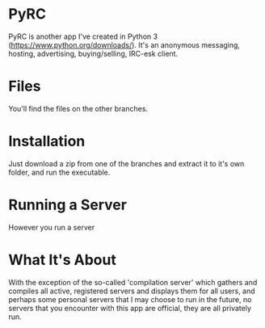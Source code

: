 # PyRC

PyRC is another app I've created in Python 3 (https://www.python.org/downloads/).
It's an anonymous messaging, hosting, advertising, buying/selling, IRC-esk client.

# Files

You'll find the files on the other branches.

# Installation

Just download a zip from one of the branches and extract it to it's own folder, and run the executable.

# Running a Server

However you run a server 

# What It's About

With the exception of the so-called 'compilation server' which gathers and compiles all active, registered servers
and displays them for all users, and perhaps some personal servers that I may choose to run in the future, no servers 
that you encounter with this app are official, they are all privately run.
